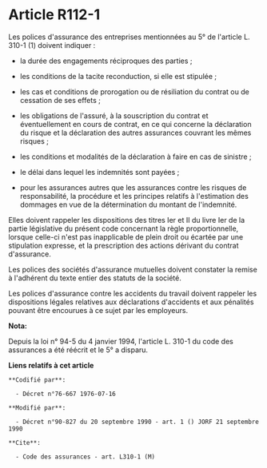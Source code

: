 # Article R112-1

Les polices d'assurance des entreprises mentionnées au 5° de l'article L. 310-1 (1) doivent indiquer :

- la durée des engagements réciproques des parties ;

- les conditions de la tacite reconduction, si elle est stipulée ;

- les cas et conditions de prorogation ou de résiliation du contrat ou de cessation de ses effets ;

- les obligations de l'assuré, à la souscription du contrat et éventuellement en cours de contrat, en ce qui concerne la
déclaration du risque et la déclaration des autres assurances couvrant les mêmes risques ;

- les conditions et modalités de la déclaration à faire en cas de sinistre ;

- le délai dans lequel les indemnités sont payées ;

- pour les assurances autres que les assurances contre les risques de responsabilité, la procédure et les principes relatifs
à l'estimation des dommages en vue de la détermination du montant de l'indemnité.

Elles doivent rappeler les dispositions des titres Ier et II du livre Ier de la partie législative du présent code concernant
la règle proportionnelle, lorsque celle-ci n'est pas inapplicable de plein droit ou écartée par une stipulation expresse, et
la prescription des actions dérivant du contrat d'assurance.

Les polices des sociétés d'assurance mutuelles doivent constater la remise à l'adhérent du texte entier des statuts de la
société.

Les polices d'assurance contre les accidents du travail doivent rappeler les dispositions légales relatives aux déclarations
d'accidents et aux pénalités pouvant être encourues à ce sujet par les employeurs.

**Nota:**

Depuis la loi n° 94-5 du 4 janvier 1994, l'article L. 310-1 du code des assurances a été réécrit et le 5° a disparu.

**Liens relatifs à cet article**

	**Codifié par**:

	  - Décret n°76-667 1976-07-16

	**Modifié par**:

	  - Décret n°90-827 du 20 septembre 1990 - art. 1 () JORF 21 septembre 1990

	**Cite**:

	  - Code des assurances - art. L310-1 (M)

